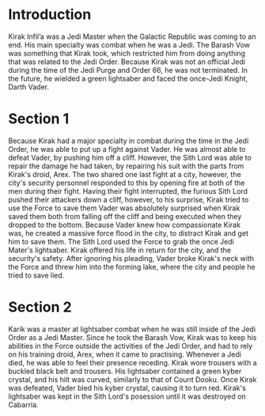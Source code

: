 # Introduction

Kirak Infil’a was a Jedi Master when the Galactic Republic was coming to an end.
His main specialty was combat when he was a Jedi.
The Barash Vow was something that Kirak took, which restricted him from doing anything that was related to the Jedi Order.
Because Kirak was not an official Jedi during the time of the Jedi Purge and Order 66, he was not terminated.
In the future, he wielded a green lightsaber and faced the once-Jedi Knight, Darth Vader.

# Section 1

Because Kirak had a major specialty in combat during the time in the Jedi Order, he was able to put up a fight against Vader.
He was almost able to defeat Vader, by pushing him off a cliff.
However, the Sith Lord was able to repair the damage he had taken, by repairing his suit with the parts from Kirak's droid, Arex.
The two shared one last fight at a city, however, the city's security personnel responded to this by opening fire at both of the men during their fight.
Having their fight interrupted, the furious Sith Lord pushed their attackers down a cliff, however, to his surprise, Kirak tried to use the Force to save them Vader was absolutely surprised when Kirak saved them both from falling off the cliff and being executed when they dropped to the bottom.
Because Vader knew how compassionate Kirak was, he created a massive force flood in the city, to distract Kirak and get him to save them.
The Sith Lord used the Force to grab the once Jedi Mater's lightsaber.
Kirak offered his life in return for the city, and the security's safety.
After ignoring his pleading, Vader broke Kirak's neck with the Force and threw him into the forming lake, where the city and people he tried to save lied.

# Section 2

Karik was a master at lightsaber combat when he was still inside of the Jedi Order as a Jedi Master.
Since he took the Barash Vow, Kirak was to keep his abilities in the Force outside the activities of the Jedi Order, and had to rely on his training droid, Arex, when it came to practising.
Whenever a Jedi died, he was able to feel their presence receding.
Kirak wore trousers with a buckled black belt and trousers.
His lightsaber contained a green kyber crystal, and his hilt was curved, similarly to that of Count Dooku.
Once Kirak was defeated, Vader bled his kyber crystal, causing it to turn red.
Kirak's lightsaber was kept in the Sith Lord's posession until it was destroyed on Cabarria.
